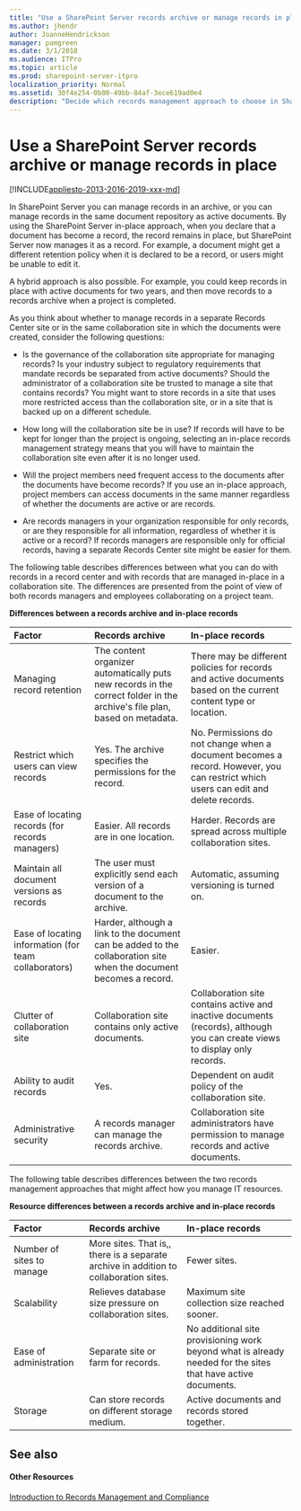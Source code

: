 ```yaml
---
title: "Use a SharePoint Server records archive or manage records in place"
ms.author: jhendr
author: JoanneHendrickson
manager: pamgreen
ms.date: 3/1/2018
ms.audience: ITPro
ms.topic: article
ms.prod: sharepoint-server-itpro
localization_priority: Normal
ms.assetid: 30f4e254-0b00-49bb-84af-3ece619ad0e4
description: "Decide which records management approach to choose in SharePoint Server."
---
```


# Use a SharePoint Server records archive or manage records in place

[!INCLUDE[appliesto-2013-2016-2019-xxx-md](../includes/appliesto-2013-2016-2019-xxx-md.md)] 
  
In SharePoint Server you can manage records in an archive, or you can manage records in the same document repository as active documents. By using the SharePoint Server in-place approach, when you declare that a document has become a record, the record remains in place, but SharePoint Server now manages it as a record. For example, a document might get a different retention policy when it is declared to be a record, or users might be unable to edit it.
  
A hybrid approach is also possible. For example, you could keep records in place with active documents for two years, and then move records to a records archive when a project is completed.
  
As you think about whether to manage records in a separate Records Center site or in the same collaboration site in which the documents were created, consider the following questions:
  
- Is the governance of the collaboration site appropriate for managing records? Is your industry subject to regulatory requirements that mandate records be separated from active documents? Should the administrator of a collaboration site be trusted to manage a site that contains records? You might want to store records in a site that uses more restricted access than the collaboration site, or in a site that is backed up on a different schedule.
    
- How long will the collaboration site be in use? If records will have to be kept for longer than the project is ongoing, selecting an in-place records management strategy means that you will have to maintain the collaboration site even after it is no longer used.
    
- Will the project members need frequent access to the documents after the documents have become records? If you use an in-place approach, project members can access documents in the same manner regardless of whether the documents are active or are records.
    
- Are records managers in your organization responsible for only records, or are they responsible for all information, regardless of whether it is active or a record? If records managers are responsible only for official records, having a separate Records Center site might be easier for them. 
    
The following table describes differences between what you can do with records in a record center and with records that are managed in-place in a collaboration site. The differences are presented from the point of view of both records managers and employees collaborating on a project team. 
  
**Differences between a records archive and in-place records**

|**Factor**|**Records archive**|**In-place records**|
|:-----|:-----|:-----|
|Managing record retention  <br/> |The content organizer automatically puts new records in the correct folder in the archive's file plan, based on metadata.  <br/> |There may be different policies for records and active documents based on the current content type or location.  <br/> |
|Restrict which users can view records  <br/> |Yes. The archive specifies the permissions for the record.  <br/> |No. Permissions do not change when a document becomes a record. However, you can restrict which users can edit and delete records.  <br/> |
|Ease of locating records (for records managers)  <br/> |Easier. All records are in one location.  <br/> |Harder. Records are spread across multiple collaboration sites.  <br/> |
|Maintain all document versions as records  <br/> |The user must explicitly send each version of a document to the archive.  <br/> |Automatic, assuming versioning is turned on.  <br/> |
|Ease of locating information (for team collaborators)  <br/> |Harder, although a link to the document can be added to the collaboration site when the document becomes a record.  <br/> |Easier.  <br/> |
|Clutter of collaboration site  <br/> |Collaboration site contains only active documents.  <br/> |Collaboration site contains active and inactive documents (records), although you can create views to display only records.  <br/> |
|Ability to audit records  <br/> |Yes.  <br/> |Dependent on audit policy of the collaboration site.  <br/> |
|Administrative security  <br/> |A records manager can manage the records archive.  <br/> |Collaboration site administrators have permission to manage records and active documents.  <br/> |
   
The following table describes differences between the two records management approaches that might affect how you manage IT resources.
  
**Resource differences between a records archive and in-place records**

|**Factor**|**Records archive**|**In-place records**|
|:-----|:-----|:-----|
|Number of sites to manage  <br/> |More sites. That is,, there is a separate archive in addition to collaboration sites.  <br/> |Fewer sites.  <br/> |
|Scalability  <br/> |Relieves database size pressure on collaboration sites.  <br/> |Maximum site collection size reached sooner.  <br/> |
|Ease of administration  <br/> |Separate site or farm for records.  <br/> |No additional site provisioning work beyond what is already needed for the sites that have active documents.  <br/> |
|Storage  <br/> |Can store records on different storage medium.  <br/> |Active documents and records stored together.  <br/> |
   
## See also

#### Other Resources

[Introduction to Records Management and Compliance](https://go.microsoft.com/fwlink/?LinkId=397891)

